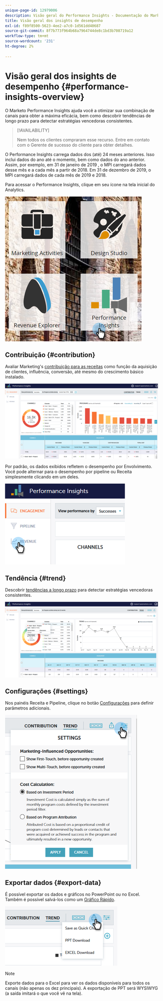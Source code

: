 ```yaml
---
unique-page-id: 12979006
description: Visão geral do Performance Insights - Documentação do Marketo - Documentação do produto
title: Visão geral dos insights de desempenho
exl-id: f89f8500-5623-4ee2-a7c0-1d561dd40687
source-git-commit: 8f7b773f964b68a7964744de8c1bd3b708719a12
workflow-type: tm+mt
source-wordcount: '231'
ht-degree: 2%

---
```


# Visão geral dos insights de desempenho {#performance-insights-overview}

O Marketo Performance Insights ajuda você a otimizar sua combinação de canais para obter a máxima eficácia, bem como descobrir tendências de longo prazo para detectar estratégias vencedoras consistentes.

>[!AVAILABILITY]
>
>Nem todos os clientes compraram esse recurso. Entre em contato com o Gerente de sucesso do cliente para obter detalhes.

O Performance Insights carrega dados dos (até) 24 meses anteriores. Isso inclui dados do ano até o momento, bem como dados do ano anterior. Assim, por exemplo, em 31 de janeiro de 2019 , o MPI carregará dados desse mês e a cada mês a partir de 2018. Em 31 de dezembro de 2019, o MPI carregará dados de cada mês de 2019 e 2018.

Para acessar o Performance Insights, clique em seu ícone na tela inicial do Analytics.

![](assets/one.png)

## Contribuição {#contribution}

Avaliar Marketing&#39;s [contribuição para as receitas](/help/marketo/product-docs/reporting/performance-insights/performance-insights-contribution-overview.md) como função da aquisição de clientes, influência, conversão, até mesmo do crescimento básico instalado.

![](assets/two.png)

Por padrão, os dados exibidos refletem o desempenho por Envolvimento. Você pode alternar para o desempenho por pipeline ou Receita simplesmente clicando em um deles.

![](assets/3.png)

## Tendência {#trend}

Descobrir [tendências a longo prazo](/help/marketo/product-docs/reporting/performance-insights/performance-insights-trend-overview.md) para detectar estratégias vencedoras consistentes.

![](assets/4.png)

## Configurações {#settings}

Nos painéis Receita e Pipeline, clique no botão [Configurações](/help/marketo/product-docs/reporting/performance-insights/performance-insights-settings.md) para definir parâmetros adicionais.

![](assets/5.png)

## Exportar dados {#export-data}

É possível exportar os dados e gráficos no PowerPoint ou no Excel. Também é possível salvá-los como um [Gráfico Rápido](/help/marketo/product-docs/reporting/performance-insights/performance-insights-quick-charts.md).

![](assets/6.png)

>[!NOTE]
>
>Exporte dados para o Excel para ver os dados disponíveis para todos os canais (não apenas os dez principais). A exportação de PPT será WYSIWYG (a saída imitará o que você vê na tela).
